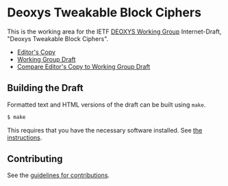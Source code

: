 # Deoxys Tweakable Block Ciphers

This is the working area for the IETF [DEOXYS Working Group](https://datatracker.ietf.org/wg/deoxys/documents/) Internet-Draft, "Deoxys Tweakable Block Ciphers".

* [Editor's Copy](https://deoxys-crypto.github.io/deoxys-tbc/#go.draft-ietf-deoxys-tbc.html)
* [Working Group Draft](https://tools.ietf.org/html/draft-ietf-deoxys-tbc)
* [Compare Editor's Copy to Working Group Draft](https://deoxys-crypto.github.io/deoxys-tbc/#go.draft-ietf-deoxys-tbc.diff)

## Building the Draft

Formatted text and HTML versions of the draft can be built using `make`.

```sh
$ make
```

This requires that you have the necessary software installed.  See
[the instructions](https://github.com/martinthomson/i-d-template/blob/master/doc/SETUP.md).


## Contributing

See the
[guidelines for contributions](https://github.com/deoxys-crypto/deoxys-tbc/blob/master/CONTRIBUTING.md).
